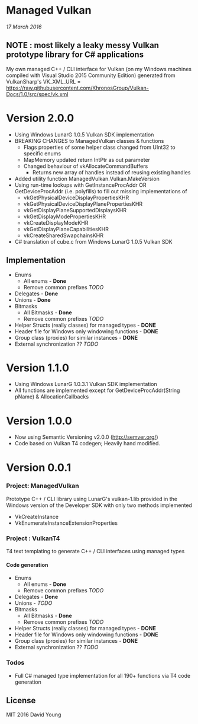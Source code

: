 # Managed Vulkan

*17 March 2016*

## NOTE : most likely a leaky messy Vulkan prototype library for C# applications

My own managed C++ / CLI interface for Vulkan (on my Windows machines compiled with Visual Studio 2015 Community Edition) generated from VulkanSharp's VK_XML_URL = https://raw.githubusercontent.com/KhronosGroup/Vulkan-Docs/1.0/src/spec/vk.xml

# Version 2.0.0
 - Using Windows LunarG 1.0.5 Vulkan SDK implementation
 - BREAKING CHANGES to ManagedVulkan classes & functions
   - Flags properties of some helper class changed from UInt32 to specific enums
   - MapMemory updated return IntPtr as out parameter
   - Changed behaviour of vkAllocateCommandBuffers 
      - Returns new array of handles instead of reusing existing handles
 - Added utility function ManagedVulkan.Vulkan.MakeVersion
 - Using run-time lookups with GetInstanceProcAddr OR GetDeviceProcAddr (i.e. polyfills) to fill out missing implementations of 
   - vkGetPhysicalDeviceDisplayPropertiesKHR
   - vkGetPhysicalDeviceDisplayPlanePropertiesKHR
   - vkGetDisplayPlaneSupportedDisplaysKHR
   - vkGetDisplayModePropertiesKHR
   - vkCreateDisplayModeKHR
   - vkGetDisplayPlaneCapabilitiesKHR
   - vkCreateSharedSwapchainsKHR
 - C# translation of cube.c from Windows LunarG 1.0.5 Vulkan SDK
 
## Implementation
  - Enums 
	- All enums - **Done**
	- Remove common prefixes  *TODO*
 - Delegates -  **Done**
 - Unions - **Done**
 - Bitmasks
	-  All Bitmasks - **Done**
	-  Remove common prefixes  *TODO*
 - Helper Structs (really classes) for managed types - **DONE**
 - Header file for Windows only windowing functions - **DONE**
 - Group class (proxies) for similar instances - **DONE**
 - External synchronization ?? *TODO*

# Version 1.1.0
 - Using Windows LunarG 1.0.3.1 Vulkan SDK implementation
 - All functions are implemented except for GetDeviceProcAddr(String pName) & AllocationCallbacks

# Version 1.0.0

 - Now using Semantic Versioning v2.0.0 (http://semver.org/)
 - Code based on Vulkan T4 codegen; Heavily hand modified.

# Version 0.0.1


### Project: ManagedVulkan

Prototype C++ / CLI library using LunarG's vulkan-1.lib provided in the Windows version of the Developer SDK with only two methods implemented
 - VkCreateInstance
 - VkEnumerateInstanceExtensionProperties

### Project : VulkanT4

T4 text templating to generate C++ / CLI interfaces using managed types 

#### Code generation 
 - Enums 
	- All enums - **Done**
	- Remove common prefixes  *TODO*
 - Delegates -  **Done**
 - Unions - *TODO*
 - Bitmasks
	-  All Bitmasks - **Done**
	-  Remove common prefixes  *TODO*
 - Helper Structs (really classes) for managed types - **DONE**
 - Header file for Windows only windowing functions - **DONE**
 - Group class (proxies) for similar instances - **DONE**
 - External synchronization ?? *TODO*
 

### Todos
 - Full C# managed type implementation for all 190+ functions via T4 code generation 

## License
MIT 2016 David Young